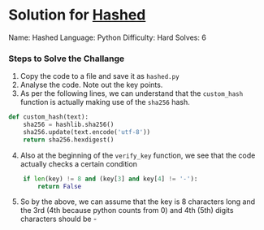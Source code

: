 # Solution for [Hashed](https://trycrack.me/chall?ch=44)

Name: Hashed
Language: Python
Difficulty: Hard
Solves: 6

### Steps to Solve the Challange
1. Copy the code to a file and save it as `hashed.py`
2. Analyse the code. Note out the key points.
3. As per the following lines, we can understand that the `custom_hash` function is actually making use of the `sha256` hash.
```python
def custom_hash(text):
    sha256 = hashlib.sha256()
    sha256.update(text.encode('utf-8'))
    return sha256.hexdigest()
```
4. Also at the beginning of the `verify_key` function, we see that the code actually checks a certain condition
```python
    if len(key) != 8 and (key[3] and key[4] != '-'):
        return False
```
5. So by the above, we can assume that the key is 8 characters long and the 3rd (4th because python counts from 0) and 4th (5th) digits characters should be -
